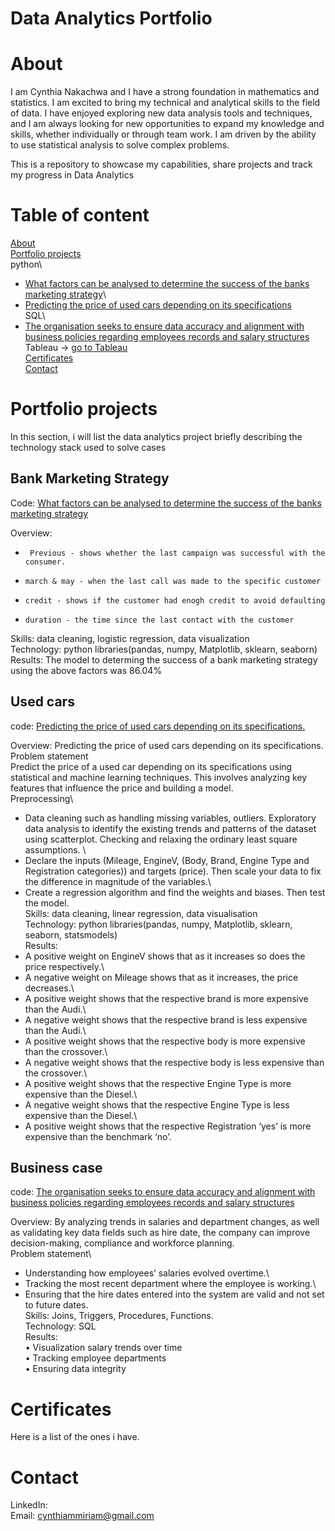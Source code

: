# Data Analytics Portfolio

# About
I am Cynthia Nakachwa and I have a strong foundation in mathematics and statistics. I am excited to bring my technical and analytical skills to the field of data. I have enjoyed exploring new data analysis tools and techniques, and I am always looking for new opportunities to expand my knowledge and skills, whether individually or through team work. I am driven by the ability to use statistical analysis to solve complex problems.

This is a repository to showcase my capabilities, share projects and track my progress in Data Analytics
# Table of content
[About](#About)\
[Portfolio projects](#Portfolio-projects)\
python\
* [What factors can be analysed to determine the success of the banks marketing strategy](#Bank-Marketing-Strategy)\
* [Predicting the price of used cars depending on its specifications](#Used-cars)\
SQL\
* [The organisation seeks to ensure data accuracy and alignment with business policies regarding employees records and salary structures](#Business-case)\
Tableau -> [go to Tableau](https://public.tableau.com/app/profile/cynthia.nakachwa/vizzes)\
[Certificates](#Certificates)\
[Contact](#Contact)

# Portfolio projects
In this section, i will list the data analytics project briefly describing the technology stack used to solve cases

## Bank Marketing Strategy
Code: [What factors can be analysed to determine the success of the banks marketing strategy](https://github.com/CynthiaMiriam/Data-Analyst-Portfolio/blob/main/Bank%20marketing%20analysis.ipynb)

Overview:
*      Previous - shows whether the last campaign was successful with the consumer.
*     march & may - when the last call was made to the specific customer
*     credit - shows if the customer had enogh credit to avoid defaulting
*     duration - the time since the last contact with the customer
Skills: data cleaning, logistic regression, data visualization\
Technology: python libraries(pandas, numpy, Matplotlib, sklearn, seaborn)\
Results: The model to determing the success of a bank marketing strategy using the above factors was 86.04%

## Used cars
code: [Predicting the price of used cars depending on its specifications. ](https://github.com/CynthiaMiriam/Data-Analyst-Portfolio/blob/main/used%20cars.ipynb)

Overview:
Predicting the price of used cars depending on its specifications. \
Problem statement\
Predict the price of a used car depending on its specifications using statistical and machine learning techniques. This involves analyzing key features that influence the price and building a model.\
Preprocessing\
* Data cleaning such as handling missing variables, outliers. Exploratory data analysis to identify the existing trends and patterns of the dataset using scatterplot. Checking and relaxing the ordinary least square assumptions. \
* Declare the inputs (Mileage, EngineV, (Body, Brand, Engine Type and Registration categories)) and targets (price).  Then scale your data to fix the difference in magnitude of the variables.\
* Create a regression algorithm and find the weights and biases. Then test the model.\
Skills: data cleaning, linear regression, data visualisation\
Technology: python libraries(pandas, numpy, Matplotlib, sklearn, seaborn, statsmodels)\
Results:
* 	A positive weight on EngineV shows that as it increases so does the price respectively.\
* 	A negative weight on Mileage shows that as it increases, the price decreases.\
*  A positive weight shows that the respective brand is more expensive than the Audi.\
*  A negative weight shows that the respective brand is less expensive than the Audi.\
*  A positive weight shows that the respective body is more expensive than the crossover.\
*  A negative weight shows that the respective body is less expensive than the crossover.\
*  A positive weight shows that the respective Engine Type is more expensive than the Diesel.\
*  A negative weight shows that the respective Engine Type is less expensive than the Diesel.\
*  A positive weight shows that the respective Registration ‘yes’ is more expensive than the benchmark ‘no’.



## Business case
code: [The organisation seeks to ensure data accuracy and alignment with business policies regarding employees records and salary structures](https://github.com/CynthiaMiriam/Data-Analyst-Portfolio/blob/main/Business%20case.sql)

Overview: By analyzing trends in salaries and department changes, as well as validating key data fields such as hire date, the company can improve decision-making, compliance and workforce planning.\
Problem statement\
* 	Understanding how employees’ salaries evolved overtime.\
*  Tracking the most recent department where the employee is working.\
*  Ensuring that the hire dates entered into the system are valid and not set to future dates.\
Skills: Joins, Triggers, Procedures, Functions.\
Technology: SQL\
Results:\
•	Visualization salary trends over time\
•	Tracking employee departments\
•	Ensuring data integrity 

# Certificates
Here is a list of the ones i have.

# Contact
LinkedIn: \
Email: cynthiammiriam@gmail.com
